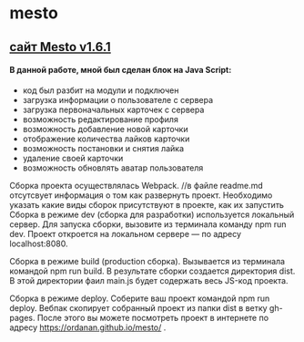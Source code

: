 # mesto 
## [сайт Mesto v1.6.1 ](https://ordanan.github.io/mesto/)

#### В данной работе, мной был сделан блок на Java Script:

- код был разбит на модули и подключен
- загрузка информации о пользователе с сервера
- загрузка первоначальных карточек с сервера
- возможность редактирование профиля
- возможность добавление новой карточки
- отображение количества лайков карточки
- возможность постановки и снятия лайка
- удаление своей карточки
- возможность обновлять аватар пользователя

Сборка проекта осуществлялась Webpack.
//в файле readme.md отсутсвует информация о том как развернуть проект. Необходимо указать какие виды сборок присутствуют в проекте, как их запустить
Сборка в режиме dev (сборка для разработки) используется локальный сервер. Для запуска сборки, вызовите из терминала команду npm run dev. Проект откроется на локальном сервере — по адресу localhost:8080.

Сборка в режиме build (production сборка). Вызывается из терминала командой npm run build. В результате сборки создается директория dist. В этой директории фаил main.js будет содержать весь JS-код проекта.

Сборка в режиме deploy. Соберите ваш проект командой npm run deploy. Вебпак скопирует собранный проект из папки dist в ветку gh-pages. После этого вы можете посмотреть проект в интернете по адресу https://ordanan.github.io/mesto/ .
